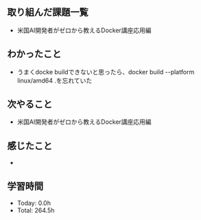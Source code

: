 ## 取り組んだ課題一覧
- 米国AI開発者がゼロから教えるDocker講座応用編
## わかったこと
- うまくdocke buildできないと思ったら、docker build --platform linux/amd64 .を忘れていた
## 次やること
- 米国AI開発者がゼロから教えるDocker講座応用編
## 感じたこと
- 
## 学習時間
- Today: 0.0h
- Total: 264.5h
